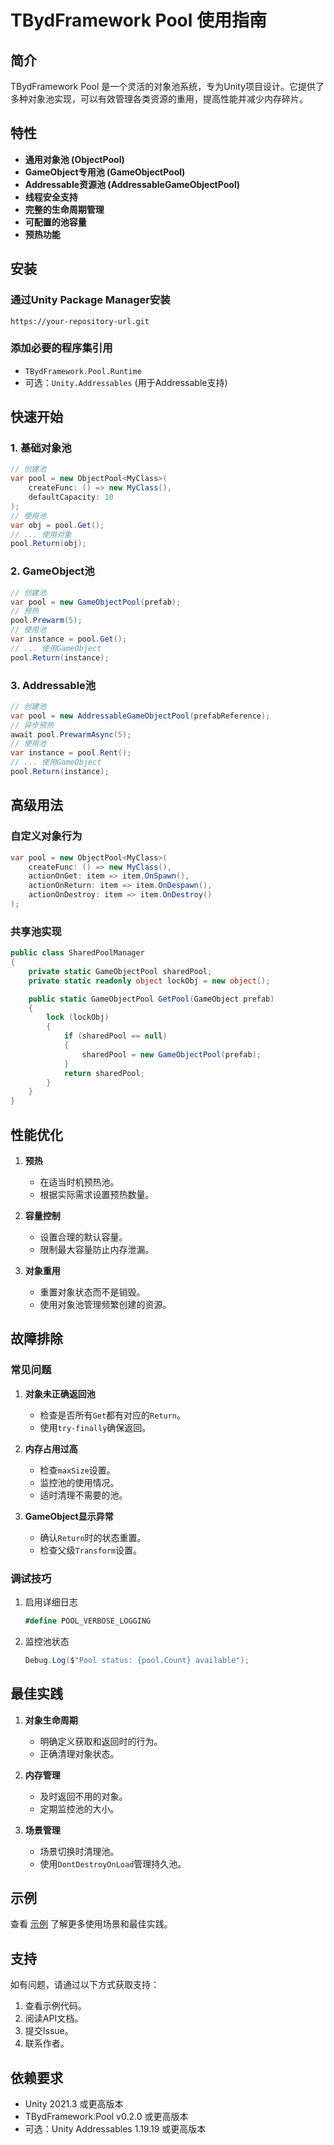 # TBydFramework Pool 使用指南

## 简介

TBydFramework Pool 是一个灵活的对象池系统，专为Unity项目设计。它提供了多种对象池实现，可以有效管理各类资源的重用，提高性能并减少内存碎片。

## 特性

- **通用对象池 (ObjectPool<T>)**
- **GameObject专用池 (GameObjectPool)**
- **Addressable资源池 (AddressableGameObjectPool)**
- **线程安全支持**
- **完整的生命周期管理**
- **可配置的池容量**
- **预热功能**

## 安装

### 通过Unity Package Manager安装
```shell
https://your-repository-url.git
```

### 添加必要的程序集引用
- `TBydFramework.Pool.Runtime`
- 可选：`Unity.Addressables` (用于Addressable支持)

## 快速开始

### 1. 基础对象池 
```csharp
// 创建池
var pool = new ObjectPool<MyClass>(
    createFunc: () => new MyClass(),
    defaultCapacity: 10
);
// 使用池
var obj = pool.Get();
// ... 使用对象
pool.Return(obj);
```

### 2. GameObject池
```csharp
// 创建池
var pool = new GameObjectPool(prefab);
// 预热
pool.Prewarm(5);
// 使用池
var instance = pool.Get();
// ... 使用GameObject
pool.Return(instance);
```

### 3. Addressable池
```csharp
// 创建池
var pool = new AddressableGameObjectPool(prefabReference);
// 异步预热
await pool.PrewarmAsync(5);
// 使用池
var instance = pool.Rent();
// ... 使用GameObject
pool.Return(instance);
```

## 高级用法

### 自定义对象行为
```csharp
var pool = new ObjectPool<MyClass>(
    createFunc: () => new MyClass(),
    actionOnGet: item => item.OnSpawn(),
    actionOnReturn: item => item.OnDespawn(),
    actionOnDestroy: item => item.OnDestroy()
);
```

### 共享池实现
```csharp
public class SharedPoolManager
{
    private static GameObjectPool sharedPool;
    private static readonly object lockObj = new object();

    public static GameObjectPool GetPool(GameObject prefab)
    {
        lock (lockObj)
        {
            if (sharedPool == null)
            {
                sharedPool = new GameObjectPool(prefab);
            }
            return sharedPool;
        }
    }
}
```

## 性能优化

1. **预热**
   - 在适当时机预热池。
   - 根据实际需求设置预热数量。

2. **容量控制**
   - 设置合理的默认容量。
   - 限制最大容量防止内存泄漏。

3. **对象重用**
   - 重置对象状态而不是销毁。
   - 使用对象池管理频繁创建的资源。

## 故障排除

### 常见问题

1. **对象未正确返回池**
   - 检查是否所有`Get`都有对应的`Return`。
   - 使用`try-finally`确保返回。

2. **内存占用过高**
   - 检查`maxSize`设置。
   - 监控池的使用情况。
   - 适时清理不需要的池。

3. **GameObject显示异常**
   - 确认`Return`时的状态重置。
   - 检查父级`Transform`设置。

### 调试技巧

1. 启用详细日志
   ```csharp
   #define POOL_VERBOSE_LOGGING
   ```

2. 监控池状态
   ```csharp
   Debug.Log($"Pool status: {pool.Count} available");
   ```

## 最佳实践

1. **对象生命周期**
   - 明确定义获取和返回时的行为。
   - 正确清理对象状态。

2. **内存管理**
   - 及时返回不用的对象。
   - 定期监控池的大小。

3. **场景管理**
   - 场景切换时清理池。
   - 使用`DontDestroyOnLoad`管理持久池。

## 示例

查看 [示例](../Samples~/README.md) 了解更多使用场景和最佳实践。

## 支持

如有问题，请通过以下方式获取支持：
1. 查看示例代码。
2. 阅读API文档。
3. 提交Issue。
4. 联系作者。

## 依赖要求

- Unity 2021.3 或更高版本
- TBydFramework.Pool v0.2.0 或更高版本
- 可选：Unity Addressables 1.19.19 或更高版本